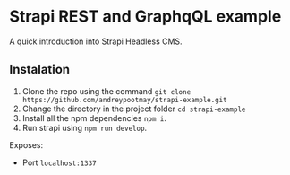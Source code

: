 # Strapi REST and GraphqQL example

A quick introduction into Strapi Headless CMS.

## Instalation

1. Clone the repo using the command `git clone https://github.com/andreypootmay/strapi-example.git`
2. Change the directory in the project folder `cd strapi-example`
3. Install all the npm dependencies `npm i`.
4. Run strapi using `npm run develop`.

Exposes:

- Port `localhost:1337`